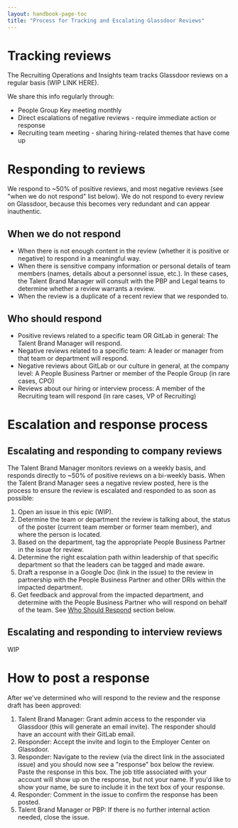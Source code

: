 ```yaml
---
layout: handbook-page-toc
title: "Process for Tracking and Escalating Glassdoor Reviews"
---
```


# Tracking reviews 

The Recruiting Operations and Insights team tracks Glassdoor reviews on a regular basis (WIP LINK HERE).

We share this info regularly through: 
- People Group Key meeting monthly
- Direct escalations of negative reviews - require immediate action or response
- Recruiting team meeting - sharing hiring-related themes that have come up

# Responding to reviews

We respond to ~50% of positive reviews, and most negative reviews (see "when we do not respond" list below). We do not respond to every review on Glassdoor, because this becomes very redundant and can appear inauthentic. 

## When we do not respond 

- When there is not enough content in the review (whether it is positive or negative) to respond in a meaningful way.
- When there is sensitive company information or personal details of team members (names, details about a personnel issue, etc.). In these cases, the Talent Brand Manager will consult with the PBP and Legal teams to determine whether a review warrants a review.
- When the review is a duplicate of a recent review that we responded to.

## Who should respond 

- Positive reviews related to a specific team OR GitLab in general: The Talent Brand Manager will respond.
- Negative reviews related to a specific team: A leader or manager from that team or department will respond. 
- Negative reviews about GitLab or our culture in general, at the company level: A People Business Partner or member of the People Group (in rare cases, CPO)
- Reviews about our hiring or interview process: A member of the Recruiting team will respond (in rare cases, VP of Recruiting) 

# Escalation and response process

## Escalating and responding to company reviews 

The Talent Brand Manager monitors reviews on a weekly basis, and responds directly to ~50% of positive reviews on a bi-weekly basis. When the Talent Brand Manager sees a negative review posted, here is the process to ensure the review is escalated and responded to as soon as possible: 

1. Open an issue in this epic (WIP).
1. Determine the team or department the review is talking about, the status of the poster (current team member or former team member), and where the person is located. 
1. Based on the department, tag the appropriate People Business Partner in the issue for review. 
1. Determine the right escalation path within leadership of that specific department so that the leaders can be tagged and made aware.
1. Draft a response in a Google Doc (link in the issue) to the review in partnership with the People Business Partner and other DRIs within the impacted department. 
1. Get feedback and approval from the impacted department, and determine with the People Business Partner who will respond on behalf of the team. See [Who Should Respond](/#who-should-respond) section below.  

## Escalating and responding to interview reviews

WIP 

# How to post a response

After we've determined who will respond to the review and the response draft has been approved:
1. Talent Brand Manager: Grant admin access to the responder via Glassdoor (this will generate an email invite). The responder should have an account with their GitLab email.
1. Responder: Accept the invite and login to the Employer Center on Glassdoor. 
1. Responder: Navigate to the review (via the direct link in the associated issue) and you should now see a "response" box below the review. Paste the response in this box. The job title associated with your account will show up on the response, but not your name. If you'd like to show your name, be sure to include it in the text box of your response. 
1. Responder: Comment in the issue to confirm the response has been posted.
1. Talent Brand Manager or PBP: If there is no further internal action needed, close the issue. 




